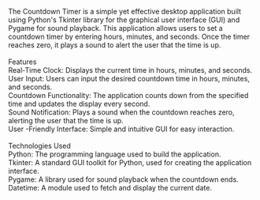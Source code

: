 The Countdown Timer is a simple yet effective desktop application built using Python's Tkinter library for the graphical user interface (GUI) and Pygame for sound playback. This application allows users to set a countdown timer by entering hours, minutes, and seconds. Once the timer reaches zero, it plays a sound to alert the user that the time is up.
<br>
<br>
Features
<br>
Real-Time Clock: Displays the current time in hours, minutes, and seconds.<br>
User Input: Users can input the desired countdown time in hours, minutes, and seconds.<br>
Countdown Functionality: The application counts down from the specified time and updates the display every second.<br>
Sound Notification: Plays a sound when the countdown reaches zero, alerting the user that the time is up.<br>
User -Friendly Interface: Simple and intuitive GUI for easy interaction.<br>
<br>
Technologies Used<br>
Python: The programming language used to build the application.<br>
Tkinter: A standard GUI toolkit for Python, used for creating the application interface.<br>
Pygame: A library used for sound playback when the countdown ends.<br>
Datetime: A module used to fetch and display the current date.<br>
